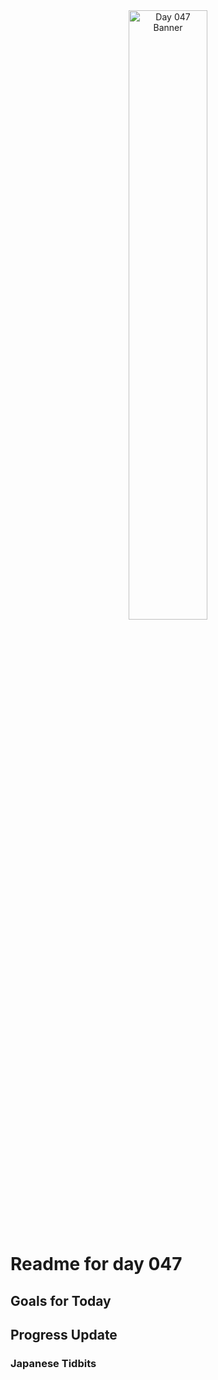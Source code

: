 <div align="center">
 <img src="../Images/image_047.jpg" alt="Day 047 Banner" width="50%">
</div>

# Readme for day 047

## Goals for Today

## Progress Update

### Japanese Tidbits

